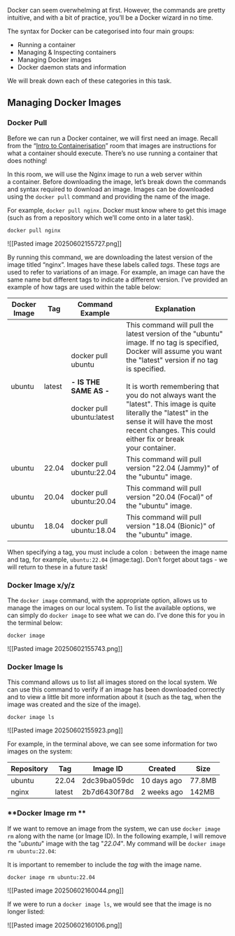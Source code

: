 Docker can seem overwhelming at first. However, the commands are pretty intuitive, and with a bit of practice, you’ll be a Docker wizard in no time.

The syntax for Docker can be categorised into four main groups:

- Running a container
- Managing & Inspecting containers
- Managing Docker images
- Docker daemon stats and information

We will break down each of these categories in this task.

## Managing Docker Images

### **Docker Pull**  

Before we can run a Docker container, we will first need an image. Recall from the “[Intro to Containerisation](https://tryhackme.com/room/introtocontainerisation)” room that images are instructions for what a container should execute. There’s no use running a container that does nothing!  

In this room, we will use the Nginx image to run a web server within a container. Before downloading the image, let’s break down the commands and syntax required to download an image. Images can be downloaded using the `docker pull` command and providing the name of the image.

For example, `docker pull nginx`. Docker must know where to get this image (such as from a repository which we’ll come onto in a later task).

```
docker pull nginx
```

![[Pasted image 20250602155727.png]]

By running this command, we are downloading the latest version of the image titled “nginx”. Images have these labels called _tags_. These _tags_ are used to refer to variations of an image. For example, an image can have the same name but different tags to indicate a different version. I’ve provided an example of how tags are used within the table below:

| **Docker Image** | **Tag** | **Command Example**                                                               | **Explanation**                                                                                                                                                                                                                                                                                                                                                                         |
| ---------------- | ------- | --------------------------------------------------------------------------------- | --------------------------------------------------------------------------------------------------------------------------------------------------------------------------------------------------------------------------------------------------------------------------------------------------------------------------------------------------------------------------------------- |
| ubuntu           | latest  | docker pull ubuntu<br><br>**- IS THE SAME AS -**<br><br>docker pull ubuntu:latest | This command will pull the latest version of the "ubuntu" image. If no tag is specified, Docker will assume you want the "latest" version if no tag is specified.<br><br>It is worth remembering that you do not always want the "latest". This image is quite literally the "latest" in the sense it will have the most recent changes. This could either fix or break your container. |
| ubuntu           | 22.04   | docker pull ubuntu:22.04                                                          | This command will pull version "22.04 (Jammy)" of the "ubuntu" image.                                                                                                                                                                                                                                                                                                                   |
| ubuntu           | 20.04   | docker pull ubuntu:20.04                                                          | This command will pull version "20.04 (Focal)" of the "ubuntu" image.                                                                                                                                                                                                                                                                                                                   |
| ubuntu           | 18.04   | docker pull ubuntu:18.04                                                          | This command will pull version "18.04 (Bionic)" of the "ubuntu" image.                                                                                                                                                                                                                                                                                                                  |

When specifying a tag, you must include a colon `:` between the image name and tag, for example, `ubuntu:22.04` (image:tag). Don’t forget about tags - we will return to these in a future task!

### **Docker Image x/y/z**

The `docker image` command, with the appropriate option, allows us to manage the images on our local system.
To list the available options, we can simply do `docker image` to see what we can do. I’ve done this for you in the terminal below:

```
docker image
```

![[Pasted image 20250602155743.png]]

### **Docker Image ls**

This command allows us to list all images stored on the local system. We can use this command to verify if an image has been downloaded correctly and to view a little bit more information about it (such as the tag, when the image was created and the size of the image).

```
docker image ls
```

![[Pasted image 20250602155923.png]]

For example, in the terminal above, we can see some information for two images on the system:

| **Repository** | **Tag** | **Image ID** | **Created** | **Size** |
| -------------- | ------- | ------------ | ----------- | -------- |
| ubuntu         | 22.04   | 2dc39ba059dc | 10 days ago | 77.8MB   |
| nginx          | latest  | 2b7d6430f78d | 2 weeks ago | 142MB    |

### **Docker Image rm **

If we want to remove an image from the system, we can use `docker image rm` along with the name (or Image ID). In the following example, I will remove the "_ubuntu_" image with the tag "_22.04_". My command will be `docker image rm ubuntu:22.04`:

It is important to remember to include the _tag_ with the image name.

```
docker image rm ubuntu:22.04
```

![[Pasted image 20250602160044.png]]

If we were to run a `docker image ls`, we would see that the image is no longer listed:

![[Pasted image 20250602160106.png]]

